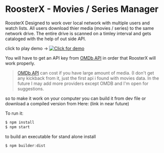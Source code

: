 # RoosterX - Movies / Series Manager

RoosterX Designed to work over local network with multiple users and watch lists.
All users download thier media (movies / series) to the same network drive.
The entire drive is scanned on a timley interval and gets cataloged with the help of out side API.

click to play demo ->
[![Click for demo](https://img.youtube.com/vi/kGQ1wSG7A4A/0.jpg)](https://www.youtube.com/watch?v=kGQ1wSG7A4A)

You will have to get an API key from [OMDb API](http://www.omdbapi.com/)
 in order that RoosterX will work properly.

> [OMDb API](http://www.omdbapi.com/) can cost if you have large amount of media. (I don't get any kickback from it, just the first api i found with movies data.
> In the future I may add more providers except OMDB and I'm open for suggestions.

so to make it work on your computer you can build it from dev file or download a compiled version from Here: (link in near future)


To run it:

```js
$ npm install
$ npm start
```

to build an executable for stand alone install
```js
$ npm builder:dist
```